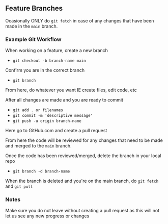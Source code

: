 ## Feature Branches

Ocasionally ONLY do `git fetch` in case of any changes that have been made in the `main` branch.

### Example Git Workflow

When working on a feature, create a new branch
- `git checkout -b branch-name main`

Confirm you are in the correct branch
- `git branch`

From here, do whatever you want IE create files, edit code, etc

After all changes are made and you are ready to commit
- `git add . or filenames`
- `git commit -m 'descriptive message'`
- `git push -u origin branch-name`

Here go to GitHub.com and create a pull request

From here the code will be reviewed for any changes that need to be made and merged to the `main` branch.

Once the code has been reviewed/merged, delete the branch in your local repo
- `git branch -d branch-name`

When the branch is deleted and you're on the main branch, do `git fetch` and `git pull`

### Notes

Make sure you do not leave without creating a pull request as this will not let us see
any new progress or changes
